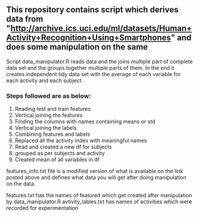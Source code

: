 ## This repository contains script which derives data from "http://archive.ics.uci.edu/ml/datasets/Human+Activity+Recognition+Using+Smartphones" and does some manipulation on the same

Script data_manipulator.R reads data and the joins multiple part of complete data set and the groups together multiple parts of them.
In the end it creates independent tidy data set with the average of each variable for each activity and each subject.

### Steps followed are as below:
1. Reading test and train features
2. Vertical joining the features
3. Finding the columns with names containing means or std
4. Vertical joining the labels
5. Combining features and labels
6. Replaced all the activity index with meaningful names
7. Read and created a new df for subjects
8. grouped as per subjects and activity
9. Created mean of all variables in df

features_info.txt file is a modified version of what is available on the link posted above and defines what data you will get after doing manipulation on the data. 

features.txt has the names of featured which get created after manipulation by data_manipulator.R
avtivity_lables.txt has names of activities which were recorded for experimentation

